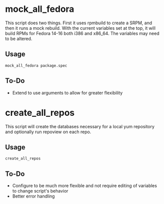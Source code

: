 # mock_all_fedora #

This script does two things.  First it uses rpmbuild to create a SRPM, and then it runs a mock rebuild.  With the current variables set at the top, it will build RPMs for Fedora 14-16 both i386 and x86_64.  The variables may need to be altered.

## Usage ##
```
mock_all_fedora package.spec
```
## To-Do ##

* Extend to use arguments to allow for greater flexibility

# create_all_repos #

This script will create the databases necessary for a local yum repository and optionally run repoview on each repo.

## Usage ##
```
create_all_repos
```
## To-Do ##

* Configure to be much more flexible and not require editing of variables to change script's behavior
* Better error handling
